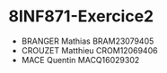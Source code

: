 # 8INF871-Exercice2

* BRANGER Mathias BRAM23079405
* CROUZET Matthieu CROM12069406
* MACE Quentin MACQ16029302

